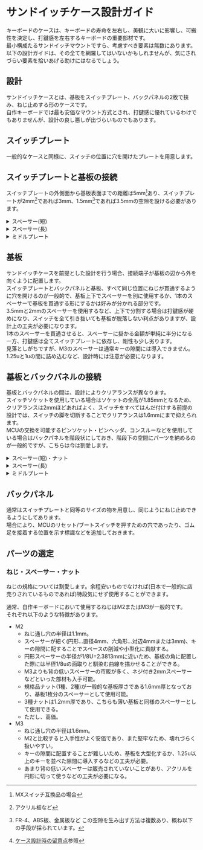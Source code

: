# サンドイッチケース設計ガイド
キーボードのケースは、キーボードの寿命を左右し、美観に大いに影響し、可搬性を決定し、打鍵感を左右するキーボードの重要部材です。  
最小構成たるサンドイッチマウントですら、考慮すべき要素は無数にあります。  
以下の設計ガイドは、その全てを網羅してはいないかもしれませんが、気にされづらい要素を拾いあげる助けにはなるでしょう。

## 設計
サンドイッチケースとは、基板をスイッチプレート、バックパネルの2枚で挟み、ねじ止めする形のケースです。  
自作キーボードでは最も安価なマウント方式とされ、打鍵感に優れているわけでもありませんが、設計の良し悪しが出づらいものでもあります。  

## スイッチプレート
一般的なケースと同様に、スイッチの位置に穴を開けたプレートを用意します。

## スイッチプレートと基板の接続
スイッチプレートの外側面から基板表面までの距離は5mm[^1]あり、スイッチプレートが2mm[^2]であれば3mm、1.5mm[^3]であれば3.5mmの空隙を設ける必要があります。  
[^1]:MXスイッチ互換品の場合
[^2]:アクリル板など
[^3]:FR-4、ABS板、金属板など
この空隙を生み出す方法は複数あり、概ね以下の手段が採られています。

<details><summary>スペーサー(短)</summary>
  
  スイッチプレートと基板の間に3.5mm、あるいは3mmのスペーサーを導入することで固定する方式です。  
  
  後述のスペーサー(長)を導入するよりも硬めの打鍵感になりますが、スイッチを全て引き抜いても基板が脱落しない・基板が押し込まれてもスイッチが抜けない利点があります。
</details>

<details><summary>スペーサー(長)</summary>
  
  基板にスペーサーを通せる穴を開けておき、ねじ止めを直接行うのはスイッチプレートとバックパネルのみにする方式です。  
  
  最も安価に済みますが、スイッチを全て引き抜くと基板が脱落します。また、打鍵感がスイッチプレートの素材に依存します。  
  
  将来的に、MX互換のロープロファイルスイッチが登場した場合、こちらの方式だと無改造でのスイッチ交換が可能になります。
</details>

<details><summary>ミドルプレート</summary>
  
  ミドルアクリルなどと呼ばれる方式です。  
  
  スイッチが通ることのできる通し穴を開けたプレートをスイッチプレートと基板の間に挟むため、アクリルなどでは透明感のある見た目になります。  
    
  剛性が高くなるため、打鍵感も硬くなります。
</details>

## 基板
サンドイッチケースを前提とした設計を行う場合、接続端子が基板の辺から外を向くように配置します。  
スイッチプレートとバックパネルと基板、すべて同じ位置にねじが貫通するように穴を開けるのが一般的で、基板上下でスペーサーを別に使用するか、1本のスペーサーで基板を貫通する形にするかは好みが分かれる部分です。  
3.5mmと2mmのスペーサーを使用するなど、上下で分割する場合は打鍵感が硬めになり、スイッチを全て引き抜いても基板が脱落しない利点がありますが、設計上の工夫が必要になります。  
1本のスペーサーを貫通させると、スペーサーに掛かる金額が単純に半分になる一方、打鍵感は全てスイッチプレートに依存し、剛性も少し劣ります。  
見落としがちですが、M3のスペーサーは通常キーの隙間には導入できません。1.25uと1uの間に詰め込むなど、設計時には注意が必要になります。

## 基板とバックパネルの接続
基板とバックパネルの間は、設計によりクリアランスが異なります。  
スイッチソケットを使用している場合はソケットの全高が1.85mmとなるため、クリアランスは2mmほどあればよく、スイッチをすべてはんだ付けする前提の設計では、スイッチの脚を切断することでクリアランスは1.6mmにまで抑えられます。  
MCUの交換を可能するピンソケット・ピンヘッダ、コンスルーなどを使用している場合はバックパネルを階段状にしておき、階段下の空間にパーツを納めるのが一般的ですが、こちらは今は割愛します。
<details><summary>スペーサー(短)・ナット</summary>
  
  基板とバックパネルの間に1.5mm、あるいは2mmのスペーサーを導入することで固定する方式です。ナットを使用する場合もあります。  
    
  この設計を敢えて採用する場合、ネジはスイッチプレートからバックパネルまでを貫通する長さのものにします[^4]。
  [^4]:[ケース設計時の留意点](https://github.com/Cheena-gb/generic-guides/blob/main/docs/case-tips.md)参照

  ナットは、M2を使用する場合は1種、2種を使用すると、1.6mmの厚みが得られます。M3ナットの場合、3種を使用すると、1.8mmの厚みになっています。

</details>

<details><summary>スペーサー(長)</summary>
  
  基板にスペーサーを通せる穴を開けておき、ねじ止めを直接行うのはスイッチプレートとバックパネルのみにする方式です。  

  スイッチプレートで説明したものと同様の手段です。

</details>

<details><summary>ミドルプレート</summary>
  
  ミドルボトムプレートなどと呼ばれる方式です。  
  ソケットやスイッチの脚、ダイオード、LEDなどすべてのパーツが通る穴を開けたプレートを用意し、基板の裏に重ねます。  
  
  加工に非常に時間がかかるため、高級なキーボードで使用されることが多くなっている一方、アンダーグローを綺麗に光らせられるという利点があります。  
  
</details>

## バックパネル
通常はスイッチプレートと同等のサイズの物を用意し、同じようにねじ止めできるようにしてあります。  
場合により、MCUのリセット/ブートスイッチを押すための穴であったり、ゴム足を接着する位置を示す標識などを追加しておきます。  


## パーツの選定

### ねじ・スペーサー・ナット
ねじの規格については割愛します。余程安いものでなければ(日本で一般的に店売りされているものであれば)特段気にせず使用することができます。  
  
通常、自作キーボードにおいて使用するねじはM2またはM3が一般的です。  
それぞれ以下のような特徴があります。  
- M2
  - ねじ通し穴の半径は1.1mm。
  - スペーサーが細く(円形…直径4mm、六角形…対辺4mmまたは3mm)、キーの隙間に配することでスペースの削減や小型化に貢献する。
  - 円形スペーサーの半径が1/8U=2.3813mmに近いため、基板の角に配置した際には半径1/8uの面取りと馴染む曲線を描かせることができる。
  - M3よりも背の低いスペーサーの市販が多く、ネジ付き2mmスペーサーなどといった部材も入手可能。
  - 規格品ナット(1種、2種)が一般的な基板厚さである1.6mm厚となっており、基板1枚分のスペーサーとして使用可能。
  - 3種ナットは1.2mm厚であり、こちらも薄い基板と同様のスペーサーとして使用できる。
  - ただし、高価。
- M3
  - ねじ通し穴の半径は1.6mm。 
  - M2と比較すると入手性がよく安価であり、また堅牢なため、壊れづらく扱いやすい。
  - キーの隙間に配置することが難しいため、基板を大型化するか、1.25u以上のキーを並べた隙間に導入するなどの工夫が必要。
  - あまり背の低いスペーサーは販売されていないことがあり、アクリルを円形に切って使うなどの工夫が必要になる。
